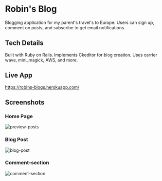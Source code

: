 # Robin's Blog
Blogging application for my parent's travel's to Europe. Users can sign up, comment on posts, and subscribe to get email notifications.

## Tech Details
Built with Ruby on Rails. Implements Ckeditor for blog creation. Uses carrier wave, mini_magick, AWS, and more.

## Live App
https://robins-blogs.herokuapp.com/

## Screenshots

### Home Page
![preview-posts](https://user-images.githubusercontent.com/28276414/47620070-20d2a400-daa3-11e8-8541-95d9482b2e4d.png)

### Blog Post
![blog-post](https://user-images.githubusercontent.com/28276414/47620074-292adf00-daa3-11e8-9a91-9c4c5972d6a8.png)

### Comment-section
![comment-section](https://user-images.githubusercontent.com/28276414/47620076-2d56fc80-daa3-11e8-878e-12373b612763.png)

